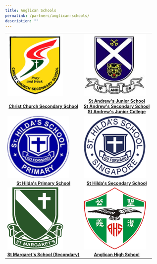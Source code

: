 ```yaml
---
title: Anglican Schools
permalink: /partners/anglican-schools/
description: ""
---
```

<font size="2"><table>
<tbody><tr>
		<td><img alt="chr logo" src="/images/Partners%20Anglican%20Schools/chr_logo.png" style="width:180px;height:200px;"> </td>
		<td><img alt="standrew logo" src="/images/Partners%20Anglican%20Schools/st%20andrews%20sec_logo.jpg" style="width:200px;height:200px;"> </td>
</tr>
<tr>
<td><center><b><a target="_blank" href="https://www.christchurchsec.moe.edu.sg/"> Christ Church Secondary School </a></b></center></td>
<td><center><b><a target="_blank" href="https://www.saintandrewsjunior.moe.edu.sg/">St Andrew's Junior School</a><br>
<a target="_blank" href="https://www.standrewssec.moe.edu.sg/">St Andrew's Secondary School</a><br>
<a target="_blank" href="https://www.standrewsjc.moe.edu.sg/">St Andrew's Junior College</a>
</b></center></td>
</tr>
	<tr>
		<td><img alt="hilda pri logo" src="/images/Partners%20Anglican%20Schools/hilda%20primary%20school_logo.png" style="width:200px;height:200px;"> </td>
		<td><img alt="hilda sec logo" src="/images/Partners%20Anglican%20Schools/qb_school_logo.png" style="width:200px;height:200px;"> </td>
</tr>
<tr>
<td><center><b><a target="_blank" href="https://www.shps.moe.edu.sg/"> St Hilda's Primary School </a></b></center></td>
<td><center><b><a target="_blank" href="https://www.sthildassec.moe.edu.sg/">St Hilda's Secondary School</a>
</b></center></td>
</tr>
	<tr>
		<td><img alt="smss logo" src="/images/Partners%20Anglican%20Schools/smss_logo.png" style="width:180px;height:200px;"> </td>
		<td><img alt="anglican logo" src="/images/Partners%20Anglican%20Schools/anglican_high_school_logo.png" style="width:200px;height:200px;"> </td>
</tr>
<tr>
<td><center><b><a target="_blank" href="https://www.stmargaretssec.moe.edu.sg/"> St Margaret's School (Secondary)</a></b></center></td>
<td><center><b><a target="_blank" href="https://www.anglicanhigh.moe.edu.sg/">Anglican High School</a><br>
	</b></center></td></tr>
</tbody></table></font>